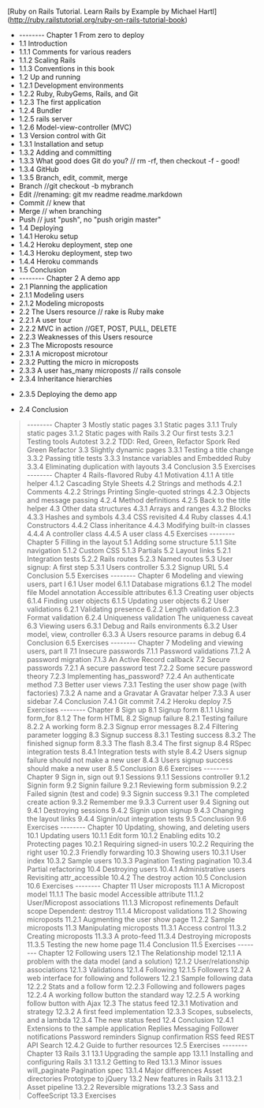 [Ruby on Rails Tutorial. Learn Rails by Example by Michael Hartl]
(http://ruby.railstutorial.org/ruby-on-rails-tutorial-book)

+ -------- Chapter 1 From zero to deploy
+ 1.1 Introduction
+ 1.1.1 Comments for various readers
+ 1.1.2 Scaling Rails
+ 1.1.3 Conventions in this book
+ 1.2 Up and running
+ 1.2.1 Development environments
+ 1.2.2 Ruby, RubyGems, Rails, and Git
+ 1.2.3 The first application 
+ 1.2.4 Bundler
+ 1.2.5 rails server
+ 1.2.6 Model-view-controller (MVC)
+ 1.3 Version control with Git
+ 1.3.1 Installation and setup
+ 1.3.2 Adding and committing
+ 1.3.3 What good does Git do you? // rm -rf, then checkout -f - good!
+ 1.3.4 GitHub
+ 1.3.5 Branch, edit, commit, merge
+ Branch //git checkout -b mybranch
+ Edit //renaming: git mv readme readme.markdown
+ Commit // knew that
+ Merge // when branching
+ Push // just "push", no "push origin master"
+ 1.4 Deploying
+ 1.4.1 Heroku setup
+ 1.4.2 Heroku deployment, step one
+ 1.4.3 Heroku deployment, step two
+ 1.4.4 Heroku commands
+ 1.5 Conclusion
+ -------- Chapter 2 A demo app
+ 2.1 Planning the application
+ 2.1.1 Modeling users
+ 2.1.2 Modeling microposts
+ 2.2 The Users resource // rake is Ruby make
+ 2.2.1 A user tour
+ 2.2.2 MVC in action //GET, POST, PULL, DELETE
+ 2.2.3 Weaknesses of this Users resource
+ 2.3 The Microposts resource
+ 2.3.1 A micropost microtour
+ 2.3.2 Putting the micro in microposts
+ 2.3.3 A user has_many microposts // rails console
+ 2.3.4 Inheritance hierarchies
- 2.3.5 Deploying the demo app
+ 2.4 Conclusion
> -------- Chapter 3 Mostly static pages
> 3.1 Static pages
> 3.1.1 Truly static pages
> 3.1.2 Static pages with Rails
> 3.2 Our first tests
> 3.2.1 Testing tools
> Autotest
> 3.2.2 TDD: Red, Green, Refactor
> Spork
> Red
> Green
> Refactor
> 3.3 Slightly dynamic pages
> 3.3.1 Testing a title change
> 3.3.2 Passing title tests
> 3.3.3 Instance variables and Embedded Ruby
> 3.3.4 Eliminating duplication with layouts
> 3.4 Conclusion
> 3.5 Exercises
> -------- Chapter 4 Rails-flavored Ruby
> 4.1 Motivation
> 4.1.1 A title helper
> 4.1.2 Cascading Style Sheets
> 4.2 Strings and methods
> 4.2.1 Comments
> 4.2.2 Strings
> Printing
> Single-quoted strings
> 4.2.3 Objects and message passing
> 4.2.4 Method definitions
> 4.2.5 Back to the title helper
> 4.3 Other data structures
> 4.3.1 Arrays and ranges
> 4.3.2 Blocks
> 4.3.3 Hashes and symbols
> 4.3.4 CSS revisited
> 4.4 Ruby classes
> 4.4.1 Constructors
> 4.4.2 Class inheritance
> 4.4.3 Modifying built-in classes
> 4.4.4 A controller class
> 4.4.5 A user class
> 4.5 Exercises
> -------- Chapter 5 Filling in the layout
> 5.1 Adding some structure
> 5.1.1 Site navigation
> 5.1.2 Custom CSS
> 5.1.3 Partials
> 5.2 Layout links
> 5.2.1 Integration tests
> 5.2.2 Rails routes
> 5.2.3 Named routes
> 5.3 User signup: A first step
> 5.3.1 Users controller
> 5.3.2 Signup URL
> 5.4 Conclusion
> 5.5 Exercises
> -------- Chapter 6 Modeling and viewing users, part I
> 6.1 User model
> 6.1.1 Database migrations
> 6.1.2 The model file
> Model annotation
> Accessible attributes
> 6.1.3 Creating user objects
> 6.1.4 Finding user objects
> 6.1.5 Updating user objects
> 6.2 User validations
> 6.2.1 Validating presence
> 6.2.2 Length validation
> 6.2.3 Format validation
> 6.2.4 Uniqueness validation
> The uniqueness caveat
> 6.3 Viewing users
> 6.3.1 Debug and Rails environments
> 6.3.2 User model, view, controller
> 6.3.3 A Users resource
> params in debug
> 6.4 Conclusion
> 6.5 Exercises
> -------- Chapter 7 Modeling and viewing users, part II
> 7.1 Insecure passwords
> 7.1.1 Password validations
> 7.1.2 A password migration
> 7.1.3 An Active Record callback
> 7.2 Secure passwords
> 7.2.1 A secure password test
> 7.2.2 Some secure password theory
> 7.2.3 Implementing has_password?
> 7.2.4 An authenticate method
> 7.3 Better user views
> 7.3.1 Testing the user show page (with factories)
> 7.3.2 A name and a Gravatar
> A Gravatar helper
> 7.3.3 A user sidebar
> 7.4 Conclusion
> 7.4.1 Git commit
> 7.4.2 Heroku deploy
> 7.5 Exercises
> -------- Chapter 8 Sign up
> 8.1 Signup form
> 8.1.1 Using form_for
> 8.1.2 The form HTML
> 8.2 Signup failure
> 8.2.1 Testing failure
> 8.2.2 A working form
> 8.2.3 Signup error messages
> 8.2.4 Filtering parameter logging
> 8.3 Signup success
> 8.3.1 Testing success
> 8.3.2 The finished signup form
> 8.3.3 The flash
> 8.3.4 The first signup
> 8.4 RSpec integration tests
> 8.4.1 Integration tests with style
> 8.4.2 Users signup failure should not make a new user
> 8.4.3 Users signup success should make a new user
> 8.5 Conclusion
> 8.6 Exercises
> -------- Chapter 9 Sign in, sign out
> 9.1 Sessions
> 9.1.1 Sessions controller
> 9.1.2 Signin form
> 9.2 Signin failure
> 9.2.1 Reviewing form submission
> 9.2.2 Failed signin (test and code)
> 9.3 Signin success
> 9.3.1 The completed create action
> 9.3.2 Remember me
> 9.3.3 Current user
> 9.4 Signing out
> 9.4.1 Destroying sessions
> 9.4.2 Signin upon signup
> 9.4.3 Changing the layout links
> 9.4.4 Signin/out integration tests
> 9.5 Conclusion
> 9.6 Exercises
> -------- Chapter 10 Updating, showing, and deleting users
> 10.1 Updating users
> 10.1.1 Edit form
> 10.1.2 Enabling edits
> 10.2 Protecting pages
> 10.2.1 Requiring signed-in users
> 10.2.2 Requiring the right user
> 10.2.3 Friendly forwarding
> 10.3 Showing users
> 10.3.1 User index
> 10.3.2 Sample users
> 10.3.3 Pagination
> Testing pagination
> 10.3.4 Partial refactoring
> 10.4 Destroying users
> 10.4.1 Administrative users
> Revisiting attr_accessible
> 10.4.2 The destroy action
> 10.5 Conclusion
> 10.6 Exercises
> -------- Chapter 11 User microposts
> 11.1 A Micropost model
> 11.1.1 The basic model
> Accessible attribute
> 11.1.2 User/Micropost associations
> 11.1.3 Micropost refinements
> Default scope
> Dependent: destroy
> 11.1.4 Micropost validations
> 11.2 Showing microposts
> 11.2.1 Augmenting the user show page
> 11.2.2 Sample microposts
> 11.3 Manipulating microposts
> 11.3.1 Access control
> 11.3.2 Creating microposts
> 11.3.3 A proto-feed
> 11.3.4 Destroying microposts
> 11.3.5 Testing the new home page
> 11.4 Conclusion
> 11.5 Exercises
> -------- Chapter 12 Following users
> 12.1 The Relationship model
> 12.1.1 A problem with the data model (and a solution)
> 12.1.2 User/relationship associations
> 12.1.3 Validations
> 12.1.4 Following
> 12.1.5 Followers
> 12.2 A web interface for following and followers
> 12.2.1 Sample following data
> 12.2.2 Stats and a follow form
> 12.2.3 Following and followers pages
> 12.2.4 A working follow button the standard way
> 12.2.5 A working follow button with Ajax
> 12.3 The status feed
> 12.3.1 Motivation and strategy
> 12.3.2 A first feed implementation
> 12.3.3 Scopes, subselects, and a lambda
> 12.3.4 The new status feed
> 12.4 Conclusion
> 12.4.1 Extensions to the sample application
> Replies
> Messaging
> Follower notifications
> Password reminders
> Signup confirmation
> RSS feed
> REST API
> Search
> 12.4.2 Guide to further resources
> 12.5 Exercises
> -------- Chapter 13 Rails 3.1
> 13.1 Upgrading the sample app
> 13.1.1 Installing and configuring Rails 3.1
> 13.1.2 Getting to Red
> 13.1.3 Minor issues
> will_paginate
> Pagination spec
> 13.1.4 Major differences
> Asset directories
> Prototype to jQuery
> 13.2 New features in Rails 3.1
> 13.2.1 Asset pipeline
> 13.2.2 Reversible migrations
> 13.2.3 Sass and CoffeeScript
> 13.3 Exercises

